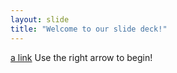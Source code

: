 ```yaml
---
layout: slide
title: "Welcome to our slide deck!"
---
```


[a link](https://raalnan1.github.io/github-slideshow/#/1)
Use the right arrow to begin!
